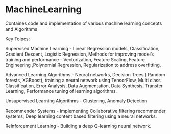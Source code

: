 # MachineLearning
Containes code and implementation of various machine learning concepts and Algorithms

Key Toipcs:

Supervised Machine Learning - Linear Regression models, Classification, Gradient Descent, Logistic Regression, Methods for improving model’s training and performance - Vectorization, Feature Scaling, Feature Engineering ,Polynomial Regression, Regularization to address overfitting.

Advanced Learning Algorithms - Neural networks, Decision Trees ( Random forests, XGBoost), training a neural network using TensorFlow, Multi class Classification, Error Analysis, Data Augmentation, Data Synthesis, Transfer Learning, Performance tuning of learning algorithms.

Unsupervised Learning Algorithms - Clustering, Anomaly Detection

Recommender Systems - Implementing Collaborative filtering recommender systems, Deep learning content based filtering using a neural networks.

Reinforcement Learning - Building a deep Q-learning neural network. 
